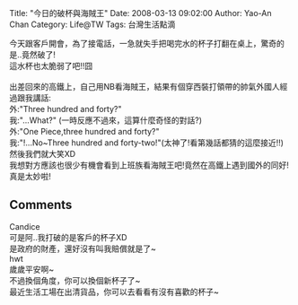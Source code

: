Title: "今日的破杯與海賊王"
Date: 2008-03-13 09:02:00
Author: Yao-An Chan
Category: Life@TW
Tags: 台灣生活點滴


<div class='post'>
今天跟客戶開會，為了接電話，一急就失手把喝完水的杯子打翻在桌上，驚奇的是..竟然破了!<br />這水杯也太脆弱了吧!!囧<br /><br />出差回來的高鐵上，自己用NB看海賊王，結果有個穿西裝打領帶的帥氣外國人經過跟我講話:<br />外:"Three hundred and forty?"<br />我:"...What?" (一時反應不過來，這算什麼奇怪的對話?) <br />外:"One Piece,three hundred and forty?"<br />我:"!...No~Three hundred and forty-two!"(太神了!看第幾話都猜的這麼接近!!)<br />然後我們就大笑XD<br />我想對方應該也很少有機會看到上班族看海賊王吧!竟然在高鐵上遇到國外的同好!真是太妙啦!</div>
<h2>Comments</h2>
<div class='comments'>
<div class='comment'>
<div class='author'>Candice</div>
<div class='content'>
可是阿..我打破的是客戶的杯子XD<BR/>是政府的財產，還好沒有叫我賠償就是了~</div>
</div>
<div class='comment'>
<div class='author'>hwt</div>
<div class='content'>
歲歲平安啊~<BR/>不過換個角度，你可以換個新杯子了~<BR/>最近生活工場在出清貨品，你可以去看看有沒有喜歡的杯子~</div>
</div>
</div>
